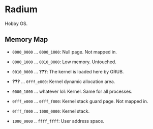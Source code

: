 # Radium

Hobby OS.

## Memory Map

* `0000_0000` ... `0000_1000`: Null page. Not mapped in.

* `0000_1000` ... `0010_0000`: Low memory. Untouched.

* `0010_0000` ... **???**: The kernel is loaded here by GRUB.

* **???** ... `0fff_e000`: Kernel dynamic allocation area.

* `0000_1000` ... whatever lol: Kernel. Same for all processes.

* `0fff_e000` ... `0fff_f000`: Kernel stack guard page. Not mapped in.

* `0fff_f000` ... `1000_0000`: Kernel stack.

* `1000_0000` .. `ffff_ffff`: User address space.


